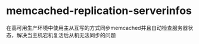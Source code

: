 memcached-replication-serverinfos
=================================

在高可用生产环境中使用主从互写的方式同步memcached并且自动检查服务器状态，解决当主机宕机复活后从机无法同步的问题

